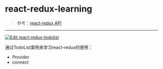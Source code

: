 # react-redux-learning

> 参考：[react-redux API](https://github.com/reduxjs/react-redux/blob/master/docs/api.md#api)

------

[![Edit react-redux-todolist](https://codesandbox.io/static/img/play-codesandbox.svg)](https://codesandbox.io/s/github/shuangmianxiaoQ/react-redux-learning/tree/master/?fontsize=14)

通过TodoList案例来学习react-redux的使用：
- Provider
- connect
